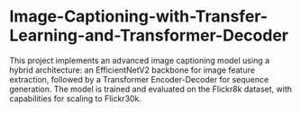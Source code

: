 # Image-Captioning-with-Transfer-Learning-and-Transformer-Decoder
This project implements an advanced image captioning model using a hybrid architecture: an EfficientNetV2 backbone for image feature extraction, followed by a Transformer Encoder-Decoder for sequence generation. The model is trained and evaluated on the Flickr8k dataset, with capabilities for scaling to Flickr30k.
